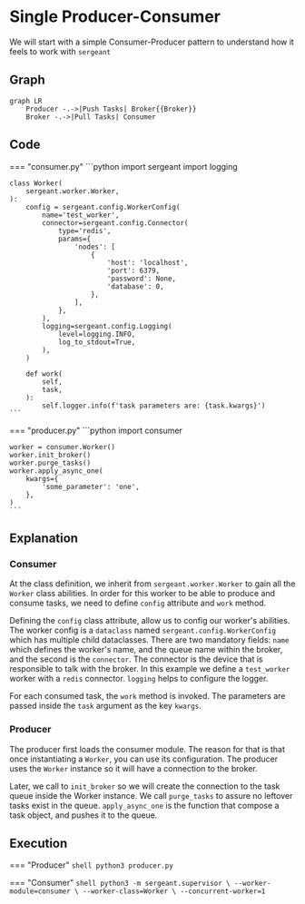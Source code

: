 # Single Producer-Consumer

We will start with a simple Consumer-Producer pattern to understand how it feels to work with `sergeant`


## Graph

```mermaid
graph LR
    Producer -.->|Push Tasks| Broker{{Broker}}
    Broker -.->|Pull Tasks| Consumer
```


## Code

=== "consumer.py"
    ```python
    import sergeant
    import logging


    class Worker(
        sergeant.worker.Worker,
    ):
        config = sergeant.config.WorkerConfig(
            name='test_worker',
            connector=sergeant.config.Connector(
                type='redis',
                params={
                    'nodes': [
                        {
                            'host': 'localhost',
                            'port': 6379,
                            'password': None,
                            'database': 0,
                        },
                    ],
                },
            ),
            logging=sergeant.config.Logging(
                level=logging.INFO,
                log_to_stdout=True,
            ),
        )

        def work(
            self,
            task,
        ):
            self.logger.info(f'task parameters are: {task.kwargs}')
    ```

=== "producer.py"
    ```python
    import consumer


    worker = consumer.Worker()
    worker.init_broker()
    worker.purge_tasks()
    worker.apply_async_one(
        kwargs={
            'some_parameter': 'one',
        },
    )
    ```


## Explanation

### Consumer

At the class definition, we inherit from `sergeant.worker.Worker` to gain all the `Worker` class abilities. In order for this worker to be able to produce and consume tasks, we need to define `config` attribute and `work` method.

Defining the `config` class attribute, allow us to config our worker's abilities. The worker config is a `dataclass` named `sergeant.config.WorkerConfig` which has multiple child dataclasses. There are two mandatory fields: `name` which defines the worker's name, and the queue name within the broker, and the second is the `connector`. The connector is the device that is responsible to talk with the broker. In this example we define a `test_worker` worker with a `redis` connector.
`logging` helps to configure the logger.

For each consumed task, the `work` method is invoked. The parameters are passed inside the `task` argument as the key `kwargs`.

### Producer

The producer first loads the consumer module. The reason for that is that once instantiating a `Worker`, you can use its configuration. The producer uses the `Worker` instance so it will have a connection to the broker.

Later, we call to `init_broker` so we will create the connection to the task queue inside the Worker instance. We call `purge_tasks` to assure no leftover tasks exist in the queue.
`apply_async_one` is the function that compose a task object, and pushes it to the queue.


## Execution

=== "Producer"
    ```shell
    python3 producer.py
    ```

=== "Consumer"
    ```shell
    python3 -m sergeant.supervisor \
        --worker-module=consumer \
        --worker-class=Worker \
        --concurrent-worker=1
    ```
